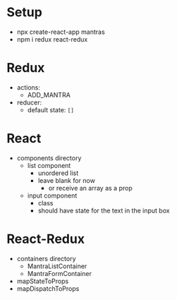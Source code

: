 # Setup

- npx create-react-app mantras
- npm i redux react-redux

# Redux

- actions:
    - ADD_MANTRA
- reducer:
    - default state: `[]`

# React

- components directory
    - list component
        - unordered list
        - leave blank for now
            - or receive an array as a prop
     - input component
        - class
        - should have state for the text in the input box

# React-Redux

- containers directory
    - MantraListContainer
    - MantraFormContainer
- mapStateToProps
- mapDispatchToProps


